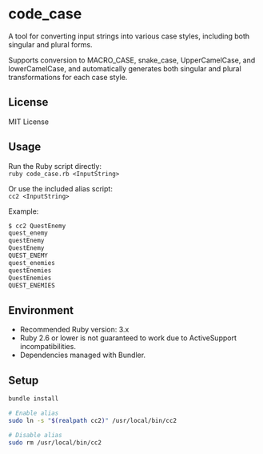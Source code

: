 # code_case

A tool for converting input strings into various case styles, including both singular and plural forms.

Supports conversion to MACRO_CASE, snake_case, UpperCamelCase, and lowerCamelCase, and automatically generates both singular and plural transformations for each case style.

## License

MIT License

## Usage

Run the Ruby script directly:  
`ruby code_case.rb <InputString>`

Or use the included alias script:  
`cc2 <InputString>`

Example:

```sh
$ cc2 QuestEnemy
quest_enemy
questEnemy
QuestEnemy
QUEST_ENEMY
quest_enemies
questEnemies
QuestEnemies
QUEST_ENEMIES
```

## Environment

- Recommended Ruby version: 3.x  
- Ruby 2.6 or lower is not guaranteed to work due to ActiveSupport incompatibilities.  
- Dependencies managed with Bundler.

## Setup

```sh
bundle install
```

```sh
# Enable alias
sudo ln -s "$(realpath cc2)" /usr/local/bin/cc2

# Disable alias
sudo rm /usr/local/bin/cc2
```

